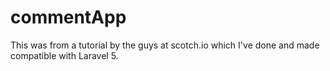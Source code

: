 # commentApp
This was from a tutorial by the guys at scotch.io which I've done and made compatible with Laravel 5.
